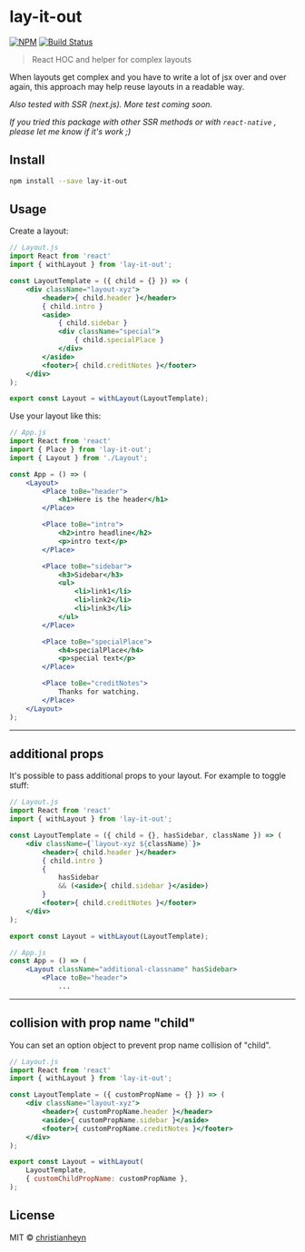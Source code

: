 # lay-it-out

[![NPM](https://img.shields.io/npm/v/lay-it-out.svg)](https://www.npmjs.com/package/lay-it-out) [![Build Status](https://travis-ci.org/christianheyn/lay-it-out.svg?branch=master)](https://travis-ci.org/christianheyn/lay-it-out)

> React HOC and helper for complex layouts

When layouts get complex and you have to write a lot of jsx over and over again, this approach may help reuse layouts in a readable way.

_Also tested with SSR (next.js). More test coming soon._

_If you tried this package with other SSR methods or with `react-native` , please let me know if it's work ;)_

## Install

```bash
npm install --save lay-it-out
```

## Usage

Create a layout:
```jsx
// Layout.js
import React from 'react'
import { withLayout } from 'lay-it-out';

const LayoutTemplate = ({ child = {} }) => (
    <div className="layout-xyz">
        <header>{ child.header }</header>
        { child.intro }
        <aside>
            { child.sidebar }
            <div className="special">
                { child.specialPlace }
            </div>
        </aside>
        <footer>{ child.creditNotes }</footer>
    </div>
);

export const Layout = withLayout(LayoutTemplate);
```
Use your layout like this:
```jsx
// App.js
import React from 'react'
import { Place } from 'lay-it-out';
import { Layout } from './Layout';

const App = () => (
    <Layout>
        <Place toBe="header">
            <h1>Here is the header</h1>
        </Place>

        <Place toBe="intro">
            <h2>intro headline</h2>
            <p>intro text</p>
        </Place>

        <Place toBe="sidebar">
            <h3>Sidebar</h3>
            <ul>
                <li>link1</li>
                <li>link2</li>
                <li>link3</li>
            </ul>
        </Place>

        <Place toBe="specialPlace">
            <h4>specialPlace</h4>
            <p>special text</p>
        </Place>

        <Place toBe="creditNotes">
            Thanks for watching.
        </Place>
    </Layout>
);

```
___

## additional props

It's possible to pass additional props to your layout.
For example to toggle stuff:

```jsx
// Layout.js
import React from 'react'
import { withLayout } from 'lay-it-out';

const LayoutTemplate = ({ child = {}, hasSidebar, className }) => (
    <div className={`layout-xyz ${className}`}>
        <header>{ child.header }</header>
        { child.intro }
        {
            hasSidebar
            && (<aside>{ child.sidebar }</aside>)
        }
        <footer>{ child.creditNotes }</footer>
    </div>
);

export const Layout = withLayout(LayoutTemplate);
```

```jsx
// App.js
const App = () => (
    <Layout className="additional-classname" hasSidebar>
        <Place toBe="header">
            ...
```

___

## collision with prop name "child"
You can set an option object to prevent prop name collision of "child".
```jsx
// Layout.js
import React from 'react'
import { withLayout } from 'lay-it-out';

const LayoutTemplate = ({ customPropName = {} }) => (
    <div className="layout-xyz">
        <header>{ customPropName.header }</header>
        <aside>{ customPropName.sidebar }</aside>
        <footer>{ customPropName.creditNotes }</footer>
    </div>
);

export const Layout = withLayout(
    LayoutTemplate,
    { customChildPropName: customPropName },
);
```
## License

MIT © [christianheyn](https://github.com/christianheyn)
